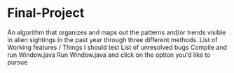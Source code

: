 # Final-Project
An algorithm that organizes and maps out the patterns and/or trends visible in alien sightings in the past year through three different methods. 
List of Working features / Things I should test
List of unresolved bugs
Compile and run Window.java
Run Window.java and click on the option you'd like to pursue
